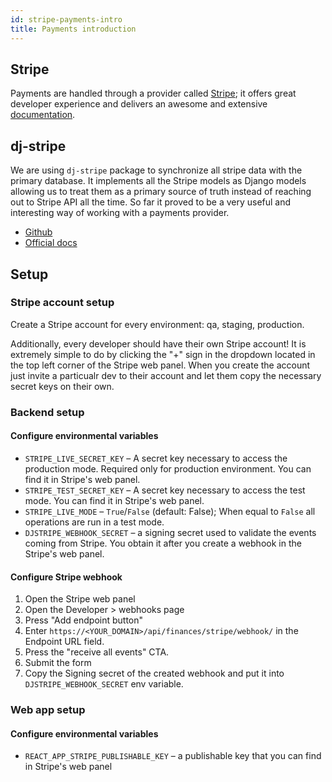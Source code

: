 ```yaml
---
id: stripe-payments-intro
title: Payments introduction
---
```


## Stripe

Payments are handled through a provider called [Stripe](https://stripe.com/); it offers great developer
experience and delivers an awesome and extensive [documentation](https://stripe.com/docs).


## dj-stripe

We are using `dj-stripe` package to synchronize all stripe data with the
primary database. It implements all the Stripe models as Django models
allowing us to treat them as a primary source of truth instead of reaching 
out to Stripe API all the time. So far it proved to be a very useful and 
interesting way of working with a payments provider.

- [Github](https://github.com/dj-stripe/dj-stripe)
- [Official docs](https://dj-stripe.readthedocs.io/en/master/)

## Setup

### Stripe account setup

Create a Stripe account for every environment: qa, staging, production.

Additionally, every developer should have their own Stripe account! It is extremely simple to
do by clicking the "+" sign in the dropdown located in the top left corner of
the Stripe web panel. When you create the account just invite a particualr dev
to their account and let them copy the necessary secret keys on their own.

### Backend setup

#### Configure environmental variables

- `STRIPE_LIVE_SECRET_KEY` – A secret key necessary to access the production mode. Required only
  for production environment. You can find it in Stripe's web panel.
- `STRIPE_TEST_SECRET_KEY` – A secret key necessary to access the test mode. You can find it in 
  Stripe's web panel.
- `STRIPE_LIVE_MODE` – `True`/`False` (default: False); When equal to `False` all operations
  are run in a test mode.
- `DJSTRIPE_WEBHOOK_SECRET` – a signing secret used to validate the events coming from Stripe.
  You obtain it after you create a webhook in the Stripe's web panel.

#### Configure Stripe webhook

1. Open the Stripe web panel
2. Open the Developer > webhooks page
3. Press "Add endpoint button"
4. Enter `https://<YOUR_DOMAIN>/api/finances/stripe/webhook/` in the Endpoint URL 
   field.
5. Press the "receive all events" CTA.
6. Submit the form
7. Copy the Signing secret of the created webhook and put it into `DJSTRIPE_WEBHOOK_SECRET` 
   env variable.


### Web app setup

#### Configure environmental variables

- `REACT_APP_STRIPE_PUBLISHABLE_KEY` – a publishable key that you can find in Stripe's
  web panel